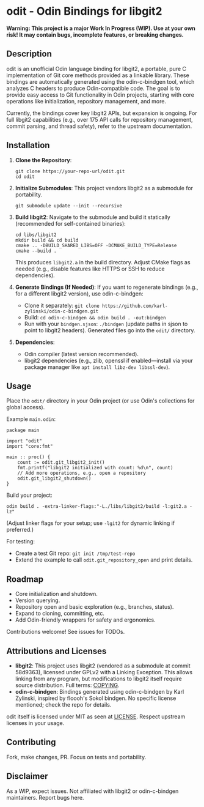 # odit - Odin Bindings for libgit2

**Warning: This project is a major Work In Progress (WIP). Use at your own risk! It may contain bugs, incomplete features, or breaking changes.**

## Description

odit is an unofficial Odin language binding for libgit2, a portable, pure C implementation of Git core methods provided as a linkable library. These bindings are automatically generated using the odin-c-bindgen tool, which analyzes C headers to produce Odin-compatible code. The goal is to provide easy access to Git functionality in Odin projects, starting with core operations like initialization, repository management, and more.

Currently, the bindings cover key libgit2 APIs, but expansion is ongoing. For full libgit2 capabilities (e.g., over 175 API calls for repository management, commit parsing, and thread safety), refer to the upstream documentation.

## Installation

1. **Clone the Repository**:
   ```
   git clone https://your-repo-url/odit.git
   cd odit
   ```

2. **Initialize Submodules**:
   This project vendors libgit2 as a submodule for portability.
   ```
   git submodule update --init --recursive
   ```

3. **Build libgit2**:
   Navigate to the submodule and build it statically (recommended for self-contained binaries):
   ```
   cd libs/libgit2
   mkdir build && cd build
   cmake .. -DBUILD_SHARED_LIBS=OFF -DCMAKE_BUILD_TYPE=Release
   cmake --build .
   ```
   This produces `libgit2.a` in the build directory. Adjust CMake flags as needed (e.g., disable features like HTTPS or SSH to reduce dependencies).

4. **Generate Bindings (If Needed)**:
   If you want to regenerate bindings (e.g., for a different libgit2 version), use odin-c-bindgen:
   - Clone it separately: `git clone https://github.com/karl-zylinski/odin-c-bindgen.git`
   - Build: `cd odin-c-bindgen && odin build . -out:bindgen`
   - Run with your `bindgen.sjson`: `./bindgen` (update paths in sjson to point to libgit2 headers).
   Generated files go into the `odit/` directory.

5. **Dependencies**:
   - Odin compiler (latest version recommended).
   - libgit2 dependencies (e.g., zlib, openssl if enabled—install via your package manager like `apt install libz-dev libssl-dev`).

## Usage

Place the `odit/` directory in your Odin project (or use Odin's collections for global access).

Example `main.odin`:
```odin
package main

import "odit"
import "core:fmt"

main :: proc() {
    count := odit.git_libgit2_init()
    fmt.printf("libgit2 initialized with count: %d\n", count)
    // Add more operations, e.g., open a repository
    odit.git_libgit2_shutdown()
}
```

Build your project:
```
odin build . -extra-linker-flags:"-L./libs/libgit2/build -l:git2.a -lz"
```
(Adjust linker flags for your setup; use `-lgit2` for dynamic linking if preferred.)

For testing:
- Create a test Git repo: `git init /tmp/test-repo`
- Extend the example to call `odit.git_repository_open` and print details.

## Roadmap

- Core initialization and shutdown.
- Version querying.
- Repository open and basic exploration (e.g., branches, status).
- Expand to cloning, committing, etc.
- Add Odin-friendly wrappers for safety and ergonomics.

Contributions welcome! See issues for TODOs.

## Attributions and Licenses

- **libgit2**: This project uses libgit2 (vendored as a submodule at commit 58d9363), licensed under GPLv2 with a Linking Exception. This allows linking from any program, but modifications to libgit2 itself require source distribution. Full terms: [COPYING](https://github.com/libgit2/libgit2/blob/main/COPYING).
- **odin-c-bindgen**: Bindings generated using odin-c-bindgen by Karl Zylinski, inspired by floooh's Sokol bindgen. No specific license mentioned; check the repo for details.

odit itself is licensed under MIT as seen at [LICENSE](LICENSE). Respect upstream licenses in your usage.

## Contributing

Fork, make changes, PR. Focus on tests and portability.

## Disclaimer

As a WIP, expect issues. Not affiliated with libgit2 or odin-c-bindgen maintainers. Report bugs here.
